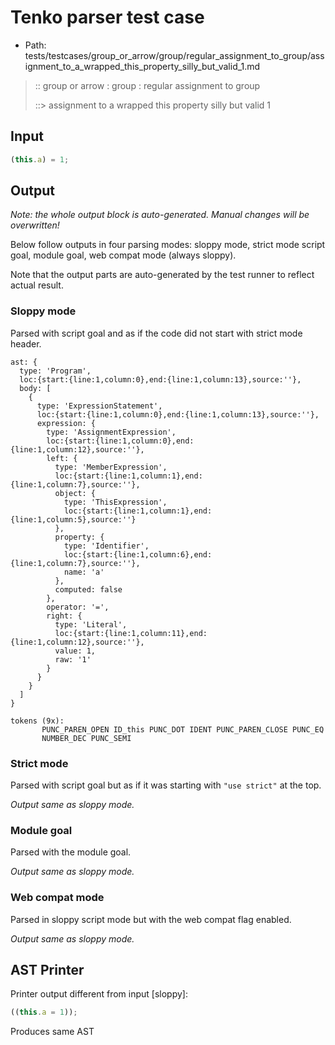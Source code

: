 # Tenko parser test case

- Path: tests/testcases/group_or_arrow/group/regular_assignment_to_group/assignment_to_a_wrapped_this_property_silly_but_valid_1.md

> :: group or arrow : group : regular assignment to group
>
> ::> assignment to a wrapped this property silly but valid 1

## Input

`````js
(this.a) = 1;
`````

## Output

_Note: the whole output block is auto-generated. Manual changes will be overwritten!_

Below follow outputs in four parsing modes: sloppy mode, strict mode script goal, module goal, web compat mode (always sloppy).

Note that the output parts are auto-generated by the test runner to reflect actual result.

### Sloppy mode

Parsed with script goal and as if the code did not start with strict mode header.

`````
ast: {
  type: 'Program',
  loc:{start:{line:1,column:0},end:{line:1,column:13},source:''},
  body: [
    {
      type: 'ExpressionStatement',
      loc:{start:{line:1,column:0},end:{line:1,column:13},source:''},
      expression: {
        type: 'AssignmentExpression',
        loc:{start:{line:1,column:0},end:{line:1,column:12},source:''},
        left: {
          type: 'MemberExpression',
          loc:{start:{line:1,column:1},end:{line:1,column:7},source:''},
          object: {
            type: 'ThisExpression',
            loc:{start:{line:1,column:1},end:{line:1,column:5},source:''}
          },
          property: {
            type: 'Identifier',
            loc:{start:{line:1,column:6},end:{line:1,column:7},source:''},
            name: 'a'
          },
          computed: false
        },
        operator: '=',
        right: {
          type: 'Literal',
          loc:{start:{line:1,column:11},end:{line:1,column:12},source:''},
          value: 1,
          raw: '1'
        }
      }
    }
  ]
}

tokens (9x):
       PUNC_PAREN_OPEN ID_this PUNC_DOT IDENT PUNC_PAREN_CLOSE PUNC_EQ
       NUMBER_DEC PUNC_SEMI
`````

### Strict mode

Parsed with script goal but as if it was starting with `"use strict"` at the top.

_Output same as sloppy mode._

### Module goal

Parsed with the module goal.

_Output same as sloppy mode._

### Web compat mode

Parsed in sloppy script mode but with the web compat flag enabled.

_Output same as sloppy mode._

## AST Printer

Printer output different from input [sloppy]:

````js
((this.a = 1));
````

Produces same AST
